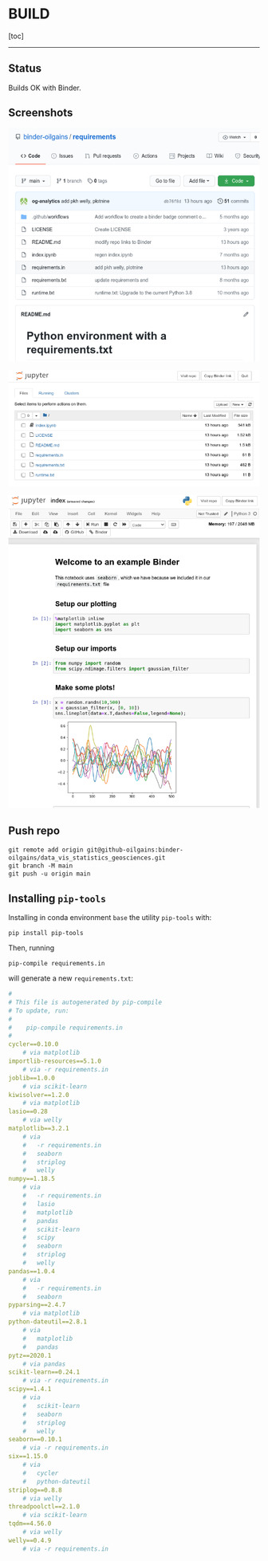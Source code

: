# BUILD

[toc]

----



## Status

Builds OK with Binder.

## Screenshots

![image-20210129103506521](assets/BUILD/image-20210129103506521.png)



![image-20210129103548515](assets/BUILD/image-20210129103548515.png)



![image-20210129103622747](assets/BUILD/image-20210129103622747.png)



## Push repo

```
git remote add origin git@github-oilgains:binder-oilgains/data_vis_statistics_geosciences.git
git branch -M main
git push -u origin main
```

## Installing `pip-tools`

Installing in conda environment `base` the utility `pip-tools` with:

```
pip install pip-tools
```

Then, running 
```
pip-compile requirements.in
```
will generate a new `requirements.txt`:
```yaml
#
# This file is autogenerated by pip-compile
# To update, run:
#
#    pip-compile requirements.in
#
cycler==0.10.0
    # via matplotlib
importlib-resources==5.1.0
    # via -r requirements.in
joblib==1.0.0
    # via scikit-learn
kiwisolver==1.2.0
    # via matplotlib
lasio==0.28
    # via welly
matplotlib==3.2.1
    # via
    #   -r requirements.in
    #   seaborn
    #   striplog
    #   welly
numpy==1.18.5
    # via
    #   -r requirements.in
    #   lasio
    #   matplotlib
    #   pandas
    #   scikit-learn
    #   scipy
    #   seaborn
    #   striplog
    #   welly
pandas==1.0.4
    # via
    #   -r requirements.in
    #   seaborn
pyparsing==2.4.7
    # via matplotlib
python-dateutil==2.8.1
    # via
    #   matplotlib
    #   pandas
pytz==2020.1
    # via pandas
scikit-learn==0.24.1
    # via -r requirements.in
scipy==1.4.1
    # via
    #   scikit-learn
    #   seaborn
    #   striplog
    #   welly
seaborn==0.10.1
    # via -r requirements.in
six==1.15.0
    # via
    #   cycler
    #   python-dateutil
striplog==0.8.8
    # via welly
threadpoolctl==2.1.0
    # via scikit-learn
tqdm==4.56.0
    # via welly
welly==0.4.9
    # via -r requirements.in

```